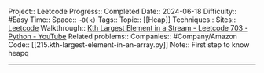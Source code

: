 Project:: Leetcode
Progress:: Completed
Date:: 2024-06-18
Difficulty:: #Easy 
Time:: 
Space:: `~O(k)`
Tags:: 
Topic:: [[Heap]]
Techniques:: 
Sites:: [Leetcode](https://leetcode.com/problems/kth-largest-element-in-a-stream/description/)
Walkthrough:: [Kth Largest Element in a Stream - Leetcode 703 - Python - YouTube](https://www.youtube.com/watch?v=hOjcdrqMoQ8)
Related problems:: 
Companies:: #Company/Amazon
Code:: [[215.kth-largest-element-in-an-array.py]]
Note:: First step to know heapq

---

